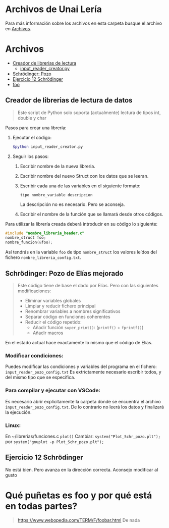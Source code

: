 # Archivos de Unai Lería
Para más información sobre los archivos en esta carpeta busque el archivo en [Archivos](#archivos).

# Archivos
- [Creador de librerias de lectura](leer%datos_creador%de%libreria/)
  - [input_reader_creator.py](#creador-de-librerias-de-lectura-de-datos)
- [Schrödinger: Pozo](#schrödinger-pozo-de-elías-mejorado)
- [Ejercicio 12 Schrödinger](#ejercicio-12-schrödinger)
- [foo](#qué-puñetas-es-foo-y-por-qué-está-en-todas-partes)



<!-- pagebreak -->

## Creador de librerias de lectura de datos
> Este script de Python solo soporta (actualmente) lectura de tipos int, double y char
> 
Pasos para crear una librería:
1) Ejecutar el código:
   ```bash
   $python input_reader_creator.py
   ```
2) Seguir los pasos:
   1) Escribir nombre de la nueva libreria.
   2) Escribir nombre del nuevo Struct con los datos que se leeran.
   3) Escribir cada una de las variables en el siguiente formato:
        ``` 
        tipo nombre_variable descripcion
        ```
        La descripción no es necesario. Pero se aconseja.

    4) Escribir el nombre de la función que se llamará desde otros códigos.

Para utilizar la librería creada deberá introducir en su código lo siguiente:
```c
#include "nombre_libreria_header.c"
nombre_struct foo;
nombre_funcion(&foo);
``` 
Así tendrás en la variable ```foo``` de tipo ```nombre_struct``` los valores leídos del fichero ```nombre_libreria_config.txt```.

<!-- pagebreak -->
## Schrödinger: Pozo de Elías mejorado
>Este código tiene de base el dado por Elías. Pero con las siguientes modificaciones:
>* Eliminar variables globales
>* Limpiar y reducir fichero principal
>* Renombrar variables a nombres significativos
>* Separar código en funciones coherentes
>* Reducir el código repetido:
>     * Añadir función ```super_print()```: (`printf()` + `fprintf()`)
>     * Añadir macros

En el estado actual hace exactamente lo mismo que el código de Elías.

### Modificar condiciones:
Puedes modificar las condiciones y variables del programa en el fichero: `input_reader_pozo_config.txt`
Es extríctamente necesario escribir todos, y del mismo tipo que se especifica.
### Para compilar y ejecutar con VSCode:
Es necesario abrir explícitamente la carpeta donde se encuentra el archivo `input_reader_pozo_config.txt`. De lo contrario no leerá los datos y finalizará la ejecución.
### Linux:
En ~/librerias/funciones.c `plot()`
Cambiar:
`system("Plot_Schr_pozo.plt");`
por
`system("gnuplot -p Plot_Schr_pozo.plt");`

<!-- pagebreak -->



## Ejercicio 12 Schrödinger
No está bien. Pero avanza en la dirección correcta. Aconsejo modificar al gusto
<!-- pagebreak -->
# Qué puñetas es foo y por qué está en todas partes?
> https://www.webopedia.com/TERM/F/foobar.html
De nada
    
